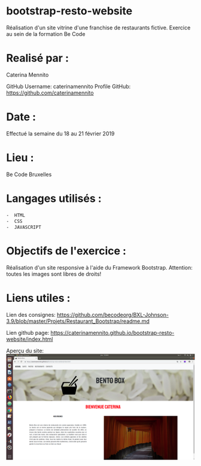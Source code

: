 # bootstrap-resto-website

Réalisation d'un site vitrine d'une franchise de restaurants fictive. Exercice au sein de la formation Be Code

# Realisé par :

Caterina Mennito   

GitHub Username: caterinamennito
Profile GitHub: https://github.com/caterinamennito

# Date :

Effectué la semaine du 18 au 21 février 2019

# Lieu :
Be Code Bruxelles

# Langages utilisés :

    -  HTML
    -  CSS
    -  JAVASCRIPT

# Objectifs de l'exercice :
Réalisation d'un site responsive à l'aide du Framework Bootstrap.
Attention: toutes les images sont libres de droits!


# Liens utiles :

Lien des consignes: https://github.com/becodeorg/BXL-Johnson-3.9/blob/master/Projets/Restaurant_Bootstrap/readme.md

Lien github page: https://caterinamennito.github.io/bootstrap-resto-website/index.html

Aperçu du site:
![aperçu du site](/assets/img/Screenshot.png?raw=true "Screenshot")

